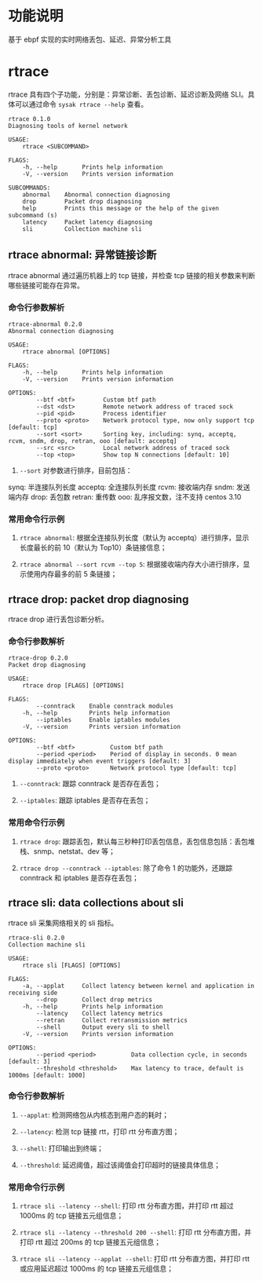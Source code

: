 # 功能说明
基于 ebpf 实现的实时网络丢包、延迟、异常分析工具

# rtrace

rtrace 具有四个子功能，分别是：异常诊断、丢包诊断、延迟诊断及网络 SLI。具体可以通过命令 `sysak rtrace --help` 查看。

```shell
rtrace 0.1.0
Diagnosing tools of kernel network

USAGE:
    rtrace <SUBCOMMAND>

FLAGS:
    -h, --help       Prints help information
    -V, --version    Prints version information

SUBCOMMANDS:
    abnormal    Abnormal connection diagnosing
    drop        Packet drop diagnosing
    help        Prints this message or the help of the given subcommand (s)
    latency     Packet latency diagnosing
    sli         Collection machine sli

```

## rtrace abnormal: 异常链接诊断

rtrace abnormal 通过遍历机器上的 tcp 链接，并检查 tcp 链接的相关参数来判断哪些链接可能存在异常。


### 命令行参数解析

```shell
rtrace-abnormal 0.2.0
Abnormal connection diagnosing

USAGE:
    rtrace abnormal [OPTIONS]

FLAGS:
    -h, --help       Prints help information
    -V, --version    Prints version information

OPTIONS:
        --btf <btf>        Custom btf path
        --dst <dst>        Remote network address of traced sock
        --pid <pid>        Process identifier
        --proto <proto>    Network protocol type, now only support tcp [default: tcp]
        --sort <sort>      Sorting key, including: synq, acceptq, rcvm, sndm, drop, retran, ooo [default: acceptq]
        --src <src>        Local network address of traced sock
        --top <top>        Show top N connections [default: 10]
```

1. `--sort` 对参数进行排序，目前包括：

synq: 半连接队列长度
acceptq: 全连接队列长度
rcvm: 接收端内存
sndm: 发送端内存
drop: 丢包数
retran: 重传数
ooo: 乱序报文数，注不支持 centos 3.10


### 常用命令行示例

1. `rtrace abnormal`: 根据全连接队列长度（默认为 acceptq）进行排序，显示长度最长的前 10（默认为 Top10）条链接信息；

2. `rtrace abnormal --sort rcvm --top 5`: 根据接收端内存大小进行排序，显示使用内存最多的前 5 条链接；

## rtrace drop: packet drop diagnosing

rtrace drop 进行丢包诊断分析。

### 命令行参数解析

```
rtrace-drop 0.2.0
Packet drop diagnosing

USAGE:
    rtrace drop [FLAGS] [OPTIONS]

FLAGS:
        --conntrack    Enable conntrack modules
    -h, --help         Prints help information
        --iptables     Enable iptables modules
    -V, --version      Prints version information

OPTIONS:
        --btf <btf>          Custom btf path
        --period <period>    Period of display in seconds. 0 mean display immediately when event triggers [default: 3]
        --proto <proto>      Network protocol type [default: tcp]
```

1. `--conntrack`: 跟踪 conntrack 是否存在丢包；

2. `--iptables`: 跟踪 iptables 是否存在丢包；

### 常用命令行示例

1. `rtrace drop`: 跟踪丢包，默认每三秒种打印丢包信息，丢包信息包括：丢包堆栈、snmp、netstat、dev 等；

2. `rtrace drop --conntrack --iptables`: 除了命令 1 的功能外，还跟踪 conntrack 和 iptables 是否存在丢包；

## rtrace sli: data collections about sli

rtrace sli 采集网络相关的 sli 指标。

```
rtrace-sli 0.2.0
Collection machine sli

USAGE:
    rtrace sli [FLAGS] [OPTIONS]

FLAGS:
    -a, --applat     Collect latency between kernel and application in receiving side
        --drop       Collect drop metrics
    -h, --help       Prints help information
        --latency    Collect latency metrics
        --retran     Collect retransmission metrics
        --shell      Output every sli to shell
    -V, --version    Prints version information

OPTIONS:
        --period <period>          Data collection cycle, in seconds [default: 3]
        --threshold <threshold>    Max latency to trace, default is 1000ms [default: 1000]
```

### 命令行参数解析

1. `--applat`: 检测网络包从内核态到用户态的耗时；

2. `--latency`: 检测 tcp 链接 rtt，打印 rtt 分布直方图；

3. `--shell`: 打印输出到终端；

4. `--threshold`: 延迟阈值，超过该阈值会打印超时的链接具体信息；


### 常用命令行示例

1. `rtrace sli --latency --shell`: 打印 rtt 分布直方图，并打印 rtt 超过 1000ms 的 tcp 链接五元组信息；

2. `rtrace sli --latency --threshold 200 --shell`: 打印 rtt 分布直方图，并打印 rtt 超过 200ms 的 tcp 链接五元组信息；

3. `rtrace sli --latency --applat --shell`: 打印 rtt 分布直方图，并打印 rtt 或应用延迟超过 1000ms 的 tcp 链接五元组信息；
